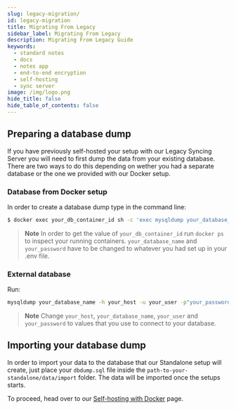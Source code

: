 ```yaml
---
slug: legacy-migration/
id: legacy-migration
title: Migrating From Legacy
sidebar_label: Migrating From Legacy
description: Migrating From Legacy Guide
keywords:
  - standard notes
  - docs
  - notes app
  - end-to-end encryption
  - self-hosting
  - sync server
image: /img/logo.png
hide_title: false
hide_table_of_contents: false
---
```


## Preparing a database dump

If you have previously self-hosted your setup with our Legacy Syncing Server you will need to first dump the data from your existing database. There are two ways to do this depending on wether you had a separate database or the one we provided with our Docker setup.

### Database from Docker setup

In order to create a database dump type in the command line:

   ```bash
   $ docker exec your_db_container_id sh -c 'exec mysqldump your_database_name -uroot -p"your_password"' > ./dbdump.sql
   ```

  > **Note** In order to get the value of `your_db_container_id` run `docker ps` to inspect your running containers. `your_database_name` and `your_password` have to be changed to whatever you had set up in your .env file.

### External database

Run:

  ```bash
  mysqldump your_database_name -h your_host -u your_user -p"your_password"' > ./dbdump.sql
  ```

  > **Note** Change `your_host`, `your_database_name`, `your_user` and `your_password` to values that you use to connect to your database.

## Importing your database dump

In order to import your data to the database that our Standalone setup will create, just place your `dbdump.sql` file inside the `path-to-your-standalone/data/import` folder. The data will be imported once the setups starts.

To proceed, head over to our [Self-hosting with Docker](./docker.md) page.
